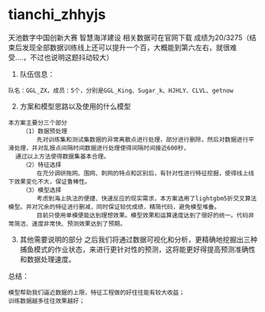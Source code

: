 # tianchi_zhhyjs
天池数字中国创新大赛 智慧海洋建设
相关数据可在官网下载
成绩为20/3275（结束后发现全部数据训练线上还可以提升一个百，大概能到第六左右，就很难受....，不过也说明这题抖动较大）

1.    队伍信息：
    
    队名：GGL_ZX，成员：5个，分别是GGL_King、Sugar_k、HJHLY、CLVL、getnow

 

2.    方案和模型思路以及使用的什么模型

    本方案主要分三个部分
        （1）数据预处理
            先对训练集和测试集数据的异常离散点进行处理，部分进行删除，然后对数据进行平滑处理，并对乱报点间隔时间数据进行处理使得间隔时间接近600秒，
      通过以上方法使得数据集基本合理。
        （2）特征选择
            在充分调研拖网、围网、刺网的特点和区别后，有针对性进行特征挖掘，使得线上线下效果变化不大，保证鲁棒性。
        （3）模型选择
            考虑到海上执法的便捷、快速反应的现实需求，本方案选用了lightgbm5折交叉算法模型。并对冗余的特征进行删减，同时保证较优成绩，精简代码，避免模型堆叠。
            目前只使用单模便能达到理想效果。模型效果和运算速度达到了很好的统一。代码非常简洁、速度非常快、预测效果达到了预期。

3.    其他需要说明的部分
        之后我们将通过数据可视化和分析，更精确地挖掘出三种捕鱼模式的作业状态，来进行更针对性的预测，这将能更好得提高预测准确性和数据处理速度。

总结：
    
    模型帮助我们逼近数据的上限，特征工程做的好往往能有较大收益；
    训练数据越多往往效果越好；
